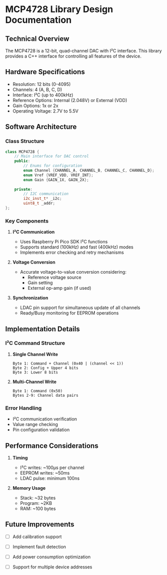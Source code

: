 # MCP4728 Library Design Documentation

## Technical Overview

The MCP4728 is a 12-bit, quad-channel DAC with I²C interface. This library provides a C++ interface for controlling all features of the device.

## Hardware Specifications

- Resolution: 12 bits (0-4095)
- Channels: 4 (A, B, C, D)
- Interface: I²C (up to 400kHz)
- Reference Options: Internal (2.048V) or External (VDD)
- Gain Options: 1x or 2x
- Operating Voltage: 2.7V to 5.5V

## Software Architecture

### Class Structure

```cpp
class MCP4728 {
    // Main interface for DAC control
    public:
        // Enums for configuration
        enum Channel {CHANNEL_A, CHANNEL_B, CHANNEL_C, CHANNEL_D};
        enum Vref {VREF_VDD, VREF_INT};
        enum Gain {GAIN_1X, GAIN_2X};
        
    private:
        // I2C communication
        i2c_inst_t* _i2c;
        uint8_t _addr;
};
```

### Key Components

1. **I²C Communication**
   - Uses Raspberry Pi Pico SDK I²C functions
   - Supports standard (100kHz) and fast (400kHz) modes
   - Implements error checking and retry mechanisms

2. **Voltage Conversion**
   - Accurate voltage-to-value conversion considering:
     * Reference voltage source
     * Gain setting
     * External op-amp gain (if used)

3. **Synchronization**
   - LDAC pin support for simultaneous update of all channels
   - Ready/Busy monitoring for EEPROM operations

## Implementation Details

### I²C Command Structure

1. **Single Channel Write**
   ```
   Byte 1: Command + Channel (0x40 | (channel << 1))
   Byte 2: Config + Upper 4 bits
   Byte 3: Lower 8 bits
   ```

2. **Multi-Channel Write**
   ```
   Byte 1: Command (0x50)
   Bytes 2-9: Channel data pairs
   ```

### Error Handling

- I²C communication verification
- Value range checking
- Pin configuration validation

## Performance Considerations

1. **Timing**
   - I²C writes: ~100μs per channel
   - EEPROM writes: ~50ms
   - LDAC pulse: minimum 100ns

2. **Memory Usage**
   - Stack: ~32 bytes
   - Program: ~2KB
   - RAM: ~100 bytes

## Future Improvements

- [ ] Add calibration support
- [ ] Implement fault detection
- [ ] Add power consumption optimization
- [ ] Support for multiple device addresses


